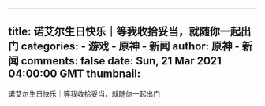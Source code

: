 
---
title: 诺艾尔生日快乐｜等我收拾妥当，就随你一起出门
categories: 
    - 游戏
    - 原神 - 新闻
author: 原神 - 新闻
comments: false
date: Sun, 21 Mar 2021 04:00:00 GMT
thumbnail: 
---

<div>   
诺艾尔生日快乐｜等我收拾妥当，就随你一起出门  
</div>
            